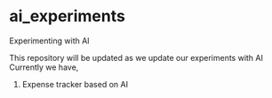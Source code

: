 # ai_experiments
Experimenting with AI

This repository will be updated as we update our experiments with AI
Currently we have,
1. Expense tracker based on AI
